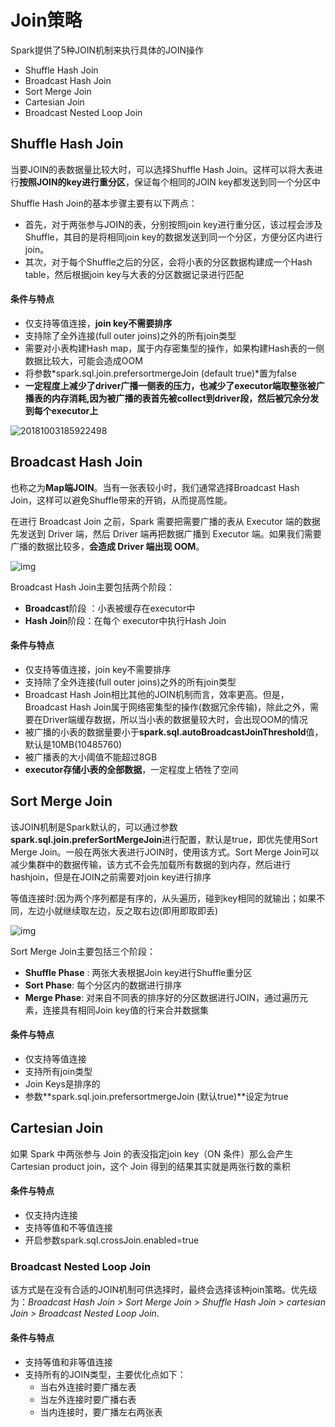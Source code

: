 # Join策略

Spark提供了5种JOIN机制来执行具体的JOIN操作

- Shuffle Hash Join
- Broadcast Hash Join
- Sort Merge Join
- Cartesian Join
- Broadcast Nested Loop Join

## Shuffle Hash Join

当要JOIN的表数据量比较大时，可以选择Shuffle Hash Join。这样可以将大表进行**按照JOIN的key进行重分区**，保证每个相同的JOIN key都发送到同一个分区中

Shuffle Hash Join的基本步骤主要有以下两点：

- 首先，对于两张参与JOIN的表，分别按照join key进行重分区，该过程会涉及Shuffle，其目的是将相同join key的数据发送到同一个分区，方便分区内进行join。
- 其次，对于每个Shuffle之后的分区，会将小表的分区数据构建成一个Hash table，然后根据join key与大表的分区数据记录进行匹配

#### 条件与特点

- 仅支持等值连接，**join key不需要排序**
- 支持除了全外连接(full outer joins)之外的所有join类型
- 需要对小表构建Hash map，属于内存密集型的操作，如果构建Hash表的一侧数据比较大，可能会造成OOM
- 将参数*spark.sql.join.prefersortmergeJoin (default true)*置为false
- **一定程度上减少了driver广播一侧表的压力，也减少了executor端取整张被广播表的内存消耗,因为被广播的表首先被collect到driver段，然后被冗余分发到每个executor上**

![20181003185922498](https://raw.githubusercontent.com/privking/king-note-images/master/img/note/20181003185922498-1635869260-60195e.png)

## Broadcast Hash Join

也称之为**Map端JOIN**。当有一张表较小时，我们通常选择Broadcast Hash Join，这样可以避免Shuffle带来的开销，从而提高性能。

在进行 Broadcast Join 之前，Spark 需要把需要广播的表从 Executor 端的数据先发送到 Driver 端，然后 Driver 端再把数据广播到 Executor 端。如果我们需要广播的数据比较多，**会造成 Driver 端出现 OOM**。

![img](https://raw.githubusercontent.com/privking/king-note-images/master/img/note/broadcastjoin-1635869727-1ad2d0.png)

Broadcast Hash Join主要包括两个阶段：

- **Broadcast**阶段 ：小表被缓存在executor中
- **Hash Join**阶段：在每个 executor中执行Hash Join

#### 条件与特点

- 仅支持等值连接，join key不需要排序
- 支持除了全外连接(full outer joins)之外的所有join类型
- Broadcast Hash Join相比其他的JOIN机制而言，效率更高。但是，Broadcast Hash Join属于网络密集型的操作(数据冗余传输)，除此之外，需要在Driver端缓存数据，所以当小表的数据量较大时，会出现OOM的情况
- 被广播的小表的数据量要小于**spark.sql.autoBroadcastJoinThreshold**值，默认是10MB(10485760)
- 被广播表的大小阈值不能超过8GB
- **executor存储小表的全部数据**，一定程度上牺牲了空间

## Sort Merge Join

该JOIN机制是Spark默认的，可以通过参数**spark.sql.join.preferSortMergeJoin**进行配置，默认是true，即优先使用Sort Merge Join。一般在两张大表进行JOIN时，使用该方式。Sort Merge Join可以减少集群中的数据传输，该方式不会先加载所有数据的到内存，然后进行hashjoin，但是在JOIN之前需要对join key进行排序

等值连接时:因为两个序列都是有序的，从头遍历，碰到key相同的就输出；如果不同，左边小就继续取左边，反之取右边(即用即取即丢)

![img](https://raw.githubusercontent.com/privking/king-note-images/master/img/note/sortmergejoin-1635870127-8a5dbc.png)

Sort Merge Join主要包括三个阶段：

- **Shuffle Phase** : 两张大表根据Join key进行Shuffle重分区
- **Sort Phase**: 每个分区内的数据进行排序
- **Merge Phase**: 对来自不同表的排序好的分区数据进行JOIN，通过遍历元素，连接具有相同Join key值的行来合并数据集

#### 条件与特点

- 仅支持等值连接
- 支持所有join类型
- Join Keys是排序的
- 参数**spark.sql.join.prefersortmergeJoin (默认true)**设定为true

## Cartesian Join

如果 Spark 中两张参与 Join 的表没指定join key（ON 条件）那么会产生 Cartesian product join，这个 Join 得到的结果其实就是两张行数的乘积

#### 条件与特点

- 仅支持内连接
- 支持等值和不等值连接
- 开启参数spark.sql.crossJoin.enabled=true

### Broadcast Nested Loop Join

该方式是在没有合适的JOIN机制可供选择时，最终会选择该种join策略。优先级为：*Broadcast Hash Join > Sort Merge Join > Shuffle Hash Join > cartesian Join > Broadcast Nested Loop Join*.

#### 条件与特点

- 支持等值和非等值连接
- 支持所有的JOIN类型，主要优化点如下：
  - 当右外连接时要广播左表
  - 当左外连接时要广播右表
  - 当内连接时，要广播左右两张表

